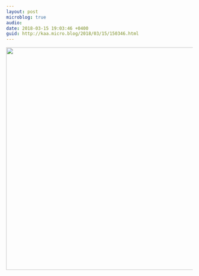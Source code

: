 ```yaml
---
layout: post
microblog: true
audio: 
date: 2018-03-15 19:03:46 +0400
guid: http://kaa.micro.blog/2018/03/15/150346.html
---
```



<img src="https://micro.kaa.bz/uploads/2018/53d42ae1b9.jpg" width="600" height="600" />
